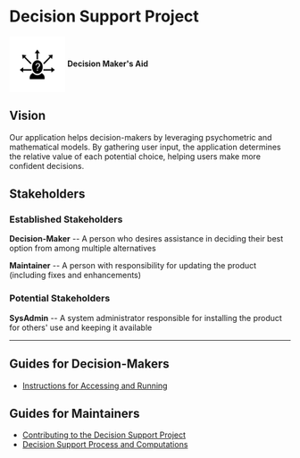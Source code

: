
# Decision Support Project

<img src="multipleAlternatives.png" alt="Icon of head with question mark and multiple exiting arrows" width="100" valign="middle"> <b>Decision Maker's Aid</b>

## Vision

Our application helps decision-makers by leveraging psychometric and mathematical models. By gathering user input, the application determines the relative value of each potential choice, helping users make more confident decisions.

<!--
### Initial vision statement contributions

- Our application helps users make decisions. It leverages information directly from the user to apply proven psychometric and mathematical methods to output visual aids that allow for easier decision-making.

- For everyone who struggles with everyday decision making the (product name) is a decision support tool that takes the stress out of everyday decision making via the use of psychometrics and mathematics.

- To create an application to help technologically proficient users who struggle with making confident decisions. The Decision Support App is a decision assistant tool that implements psychometric and mathematical modeling to elevate user decisiveness or present a set of recommendations that reflect the users’ preferences.
-->

## Stakeholders

### Established Stakeholders

**Decision-Maker** -- A person who desires assistance in deciding their best option from among multiple alternatives

**Maintainer** -- A person with responsibility for updating the product (including fixes and enhancements)

### Potential Stakeholders

**SysAdmin** -- A system administrator responsible for installing the product for others' use and keeping it available

----
## Guides for Decision-Makers
- [Instructions for Accessing and Running](Access_Run_Instructions.md)

## Guides for Maintainers
- [Contributing to the Decision Support Project](Contributing.md)
- [Decision Support Process and Computations](DSSProcess.md)

